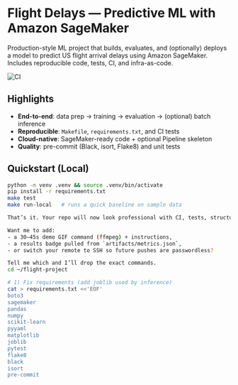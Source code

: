 # Flight Delays — Predictive ML with Amazon SageMaker

Production-style ML project that builds, evaluates, and (optionally) deploys a model to predict US flight arrival delays using Amazon SageMaker. Includes reproducible code, tests, CI, and infra-as-code.

![CI](https://img.shields.io/github/actions/workflow/status/saidnoor-bot/aws-sagemaker-flight-delays/ci.yml)

## Highlights
- **End-to-end**: data prep → training → evaluation → (optional) batch inference
- **Reproducible**: `Makefile`, `requirements.txt`, and CI tests
- **Cloud-native**: SageMaker-ready code + optional Pipeline skeleton
- **Quality**: pre-commit (Black, isort, Flake8) and unit tests

## Quickstart (Local)
```bash
python -m venv .venv && source .venv/bin/activate
pip install -r requirements.txt
make test
make run-local   # runs a quick baseline on sample data

That’s it. Your repo will now look professional with CI, tests, structure, and a clean README recruiters love. 

Want me to add:
- a 30–45s demo GIF command (ffmpeg) + instructions,
- a results badge pulled from `artifacts/metrics.json`,
- or switch your remote to SSH so future pushes are passwordless?

Tell me which and I’ll drop the exact commands.
cd ~/flight-project

# 1) Fix requirements (add joblib used by inference)
cat > requirements.txt <<'EOF'
boto3
sagemaker
pandas
numpy
scikit-learn
pyyaml
matplotlib
joblib
pytest
flake8
black
isort
pre-commit
